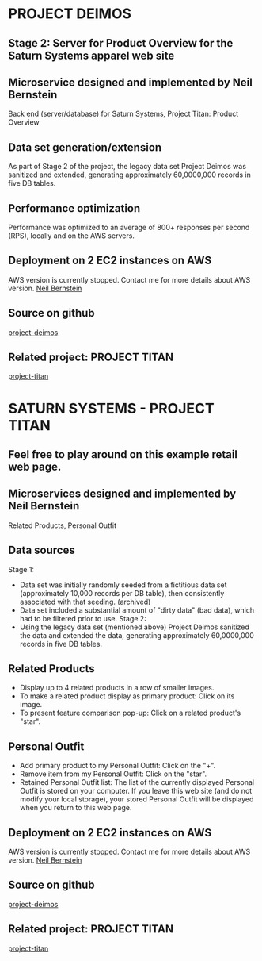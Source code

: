 # PROJECT DEIMOS
## Stage 2: Server for Product Overview for the Saturn Systems apparel web site

## Microservice designed and implemented by Neil Bernstein
Back end (server/database) for Saturn Systems, Project Titan: Product Overview

## Data set generation/extension
As part of Stage 2 of the project, the legacy data set Project Deimos was sanitized and extended, generating approximately 60,0000,000 records in five DB tables.

## Performance optimization
Performance was optimized to an average of 800+ responses per second (RPS), locally and on the AWS servers.

## Deployment on 2 EC2 instances on AWS
AWS version is currently stopped. Contact me for more details about AWS version.
[Neil Bernstein](mailto:nsbernstein52@gmail.com)

## Source on github
[project-deimos](https://github.com/martianMethods/project-deimos)

## Related project: PROJECT TITAN
[project-titan](https://github.com/martianMethods/project-titan)



# SATURN SYSTEMS - PROJECT TITAN
## Feel free to play around on this example retail web page.

## Microservices designed and implemented by Neil Bernstein
Related Products, Personal Outfit

## Data sources
Stage 1: 
- Data set was initially randomly seeded from a fictitious data set (approximately 10,000 records per DB table), then consistently associated with that seeding.  (archived)
- Data set included a substantial amount of "dirty data" (bad data), which had to be filtered prior to use. 
Stage 2: 
- Using the legacy data set (mentioned above) Project Deimos sanitized the data and extended the data, generating approximately 60,0000,000 records in five DB tables.

## Related Products
- Display up to 4 related products in a row of smaller images.
- To make a related product display as primary product: Click on its image.
- To present feature comparison pop-up: Click on a related product's "star".

## Personal Outfit
- Add primary product to my Personal Outfit:  Click on the "+".
- Remove item from my Personal Outfit:  Click on the "star".
- Retained Personal Outfit list:  The list of the currently displayed Personal Outfit is stored on your computer. If you leave this web site (and do not modify your local storage), your stored Personal Outfit will be displayed when you return to this web page.

## Deployment on 2 EC2 instances on AWS
AWS version is currently stopped. Contact me for more details about AWS version.
[Neil Bernstein](mailto:nsbernstein52@gmail.com)

## Source on github
[project-deimos](https://github.com/martianMethods/project-deimos)

## Related project: PROJECT TITAN
[project-titan](https://github.com/martianMethods/project-titan)
